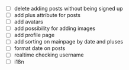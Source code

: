 - [ ] delete adding posts without being signed up
- [ ] add plus attribute for posts
- [ ] add avatars
- [ ] add possibility for adding images
- [ ] add profile page
- [ ] add sorting on mainpage by date and pluses
- [ ] format date on posts
- [ ] realtime checking username
- [ ] i18n
